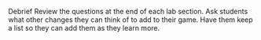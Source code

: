 Debrief
Review the questions at the end of each lab section.
Ask students what other changes they can think of to add to their game. Have them keep a list so they can add them as they learn more.
